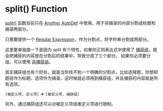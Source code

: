 # split() Function

[split()](https://developer.mozilla.org/zh-CN/docs/Web/JavaScript/Reference/Global_Objects/String/split) 函数目前只在 [Another AutoDef](modules/anotherautodef) 中使用，用于将摘录的内容分割成标题和摘录两部分。

只需要提供一个 [Regular Expression](regex)，作为分割点，将字符串分割成两部分。

这里要单独提一下是因为 split 有个特性，如果你正则表达式中使用了 [捕获组](regex#分组)，就会把捕获的内容放在分割后的结果中，导致分成了三个部分。 如果你必须要分组，可以使用 [非捕获组](regex#分组)。

其实捕获组也有个好处，就是当你找不到一个明确的分割点，比如选择题，你想把题目作为标题，选项作为摘录。这时候就必须用到捕获组，并且捕获的内容就是所有选项。

`[被定义项, 定义项]` ⇒ `[被定义项, 捕获组]`

另外，通过捕获组还可以对被定义项或者定义项进行限制。
